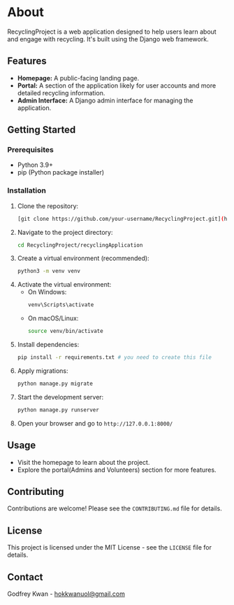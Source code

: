 # About

RecyclingProject is a web application designed to help users learn about and engage with recycling. It's built using the Django web framework.

## Features

-   **Homepage:** A public-facing landing page.
-   **Portal:** A section of the application likely for user accounts and more detailed recycling information.
-   **Admin Interface:** A Django admin interface for managing the application.

## Getting Started

### Prerequisites

-   Python 3.9+
-   pip (Python package installer)

### Installation

1.  Clone the repository:
    ```bash
    [git clone https://github.com/your-username/RecyclingProject.git](https://github.com/HokKwan1/recyclingProject.git)
    ```
2.  Navigate to the project directory:
    ```bash
    cd RecyclingProject/recyclingApplication
    ```
3.  Create a virtual environment (recommended):
    ```bash
    python3 -m venv venv
    ```
4.  Activate the virtual environment:
    -   On Windows:
        ```bash
        venv\Scripts\activate
        ```
    -   On macOS/Linux:
        ```bash
        source venv/bin/activate
        ```
5.  Install dependencies:
    ```bash
    pip install -r requirements.txt # you need to create this file
    ```
6.  Apply migrations:
    ```bash
    python manage.py migrate
    ```
7.  Start the development server:
    ```bash
    python manage.py runserver
    ```
8. Open your browser and go to `http://127.0.0.1:8000/`

## Usage

-   Visit the homepage to learn about the project.
-   Explore the portal(Admins and Volunteers) section for more features.

## Contributing

Contributions are welcome! Please see the `CONTRIBUTING.md` file for details.

## License

This project is licensed under the MIT License - see the `LICENSE` file for details.

## Contact

Godfrey Kwan - hokkwanuol@gmail.com
